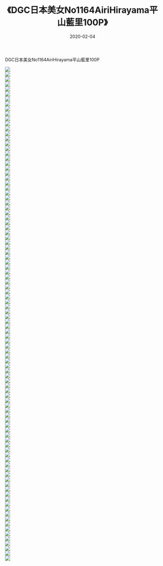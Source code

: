 ﻿---
layout: post
title:  《DGC日本美女No1164AiriHirayama平山藍里100P》
date:   2020-02-04
img: http://img.660000.xyz/Sharelink/性感/2020/DGC日本美女No1164AiriHirayama平山藍里100P/000.jpg
categories: [美女, 清纯, 唯美]
---

DGC日本美女No1164AiriHirayama平山藍里100P

  ![](http://img.660000.xyz/Sharelink/性感/2020/DGC日本美女No1164AiriHirayama平山藍里100P/001.jpg) <br> ![](http://img.660000.xyz/Sharelink/性感/2020/DGC日本美女No1164AiriHirayama平山藍里100P/002.jpg) <br> ![](http://img.660000.xyz/Sharelink/性感/2020/DGC日本美女No1164AiriHirayama平山藍里100P/003.jpg) <br> ![](http://img.660000.xyz/Sharelink/性感/2020/DGC日本美女No1164AiriHirayama平山藍里100P/004.jpg) <br> ![](http://img.660000.xyz/Sharelink/性感/2020/DGC日本美女No1164AiriHirayama平山藍里100P/005.jpg) <br> ![](http://img.660000.xyz/Sharelink/性感/2020/DGC日本美女No1164AiriHirayama平山藍里100P/006.jpg) <br> ![](http://img.660000.xyz/Sharelink/性感/2020/DGC日本美女No1164AiriHirayama平山藍里100P/007.jpg) <br> ![](http://img.660000.xyz/Sharelink/性感/2020/DGC日本美女No1164AiriHirayama平山藍里100P/008.jpg) <br> ![](http://img.660000.xyz/Sharelink/性感/2020/DGC日本美女No1164AiriHirayama平山藍里100P/009.jpg) <br> ![](http://img.660000.xyz/Sharelink/性感/2020/DGC日本美女No1164AiriHirayama平山藍里100P/010.jpg) <br> ![](http://img.660000.xyz/Sharelink/性感/2020/DGC日本美女No1164AiriHirayama平山藍里100P/011.jpg) <br> ![](http://img.660000.xyz/Sharelink/性感/2020/DGC日本美女No1164AiriHirayama平山藍里100P/012.jpg) <br> ![](http://img.660000.xyz/Sharelink/性感/2020/DGC日本美女No1164AiriHirayama平山藍里100P/013.jpg) <br> ![](http://img.660000.xyz/Sharelink/性感/2020/DGC日本美女No1164AiriHirayama平山藍里100P/014.jpg) <br> ![](http://img.660000.xyz/Sharelink/性感/2020/DGC日本美女No1164AiriHirayama平山藍里100P/015.jpg) <br> ![](http://img.660000.xyz/Sharelink/性感/2020/DGC日本美女No1164AiriHirayama平山藍里100P/016.jpg) <br> ![](http://img.660000.xyz/Sharelink/性感/2020/DGC日本美女No1164AiriHirayama平山藍里100P/017.jpg) <br> ![](http://img.660000.xyz/Sharelink/性感/2020/DGC日本美女No1164AiriHirayama平山藍里100P/018.jpg) <br> ![](http://img.660000.xyz/Sharelink/性感/2020/DGC日本美女No1164AiriHirayama平山藍里100P/019.jpg) <br> ![](http://img.660000.xyz/Sharelink/性感/2020/DGC日本美女No1164AiriHirayama平山藍里100P/020.jpg) <br> ![](http://img.660000.xyz/Sharelink/性感/2020/DGC日本美女No1164AiriHirayama平山藍里100P/021.jpg) <br> ![](http://img.660000.xyz/Sharelink/性感/2020/DGC日本美女No1164AiriHirayama平山藍里100P/022.jpg) <br> ![](http://img.660000.xyz/Sharelink/性感/2020/DGC日本美女No1164AiriHirayama平山藍里100P/023.jpg) <br> ![](http://img.660000.xyz/Sharelink/性感/2020/DGC日本美女No1164AiriHirayama平山藍里100P/024.jpg) <br> ![](http://img.660000.xyz/Sharelink/性感/2020/DGC日本美女No1164AiriHirayama平山藍里100P/025.jpg) <br> ![](http://img.660000.xyz/Sharelink/性感/2020/DGC日本美女No1164AiriHirayama平山藍里100P/026.jpg) <br> ![](http://img.660000.xyz/Sharelink/性感/2020/DGC日本美女No1164AiriHirayama平山藍里100P/027.jpg) <br> ![](http://img.660000.xyz/Sharelink/性感/2020/DGC日本美女No1164AiriHirayama平山藍里100P/028.jpg) <br> ![](http://img.660000.xyz/Sharelink/性感/2020/DGC日本美女No1164AiriHirayama平山藍里100P/029.jpg) <br> ![](http://img.660000.xyz/Sharelink/性感/2020/DGC日本美女No1164AiriHirayama平山藍里100P/030.jpg) <br> ![](http://img.660000.xyz/Sharelink/性感/2020/DGC日本美女No1164AiriHirayama平山藍里100P/031.jpg) <br> ![](http://img.660000.xyz/Sharelink/性感/2020/DGC日本美女No1164AiriHirayama平山藍里100P/032.jpg) <br> ![](http://img.660000.xyz/Sharelink/性感/2020/DGC日本美女No1164AiriHirayama平山藍里100P/033.jpg) <br> ![](http://img.660000.xyz/Sharelink/性感/2020/DGC日本美女No1164AiriHirayama平山藍里100P/034.jpg) <br> ![](http://img.660000.xyz/Sharelink/性感/2020/DGC日本美女No1164AiriHirayama平山藍里100P/035.jpg) <br> ![](http://img.660000.xyz/Sharelink/性感/2020/DGC日本美女No1164AiriHirayama平山藍里100P/036.jpg) <br> ![](http://img.660000.xyz/Sharelink/性感/2020/DGC日本美女No1164AiriHirayama平山藍里100P/037.jpg) <br> ![](http://img.660000.xyz/Sharelink/性感/2020/DGC日本美女No1164AiriHirayama平山藍里100P/038.jpg) <br> ![](http://img.660000.xyz/Sharelink/性感/2020/DGC日本美女No1164AiriHirayama平山藍里100P/039.jpg) <br> ![](http://img.660000.xyz/Sharelink/性感/2020/DGC日本美女No1164AiriHirayama平山藍里100P/040.jpg) <br> ![](http://img.660000.xyz/Sharelink/性感/2020/DGC日本美女No1164AiriHirayama平山藍里100P/041.jpg) <br> ![](http://img.660000.xyz/Sharelink/性感/2020/DGC日本美女No1164AiriHirayama平山藍里100P/042.jpg) <br> ![](http://img.660000.xyz/Sharelink/性感/2020/DGC日本美女No1164AiriHirayama平山藍里100P/043.jpg) <br> ![](http://img.660000.xyz/Sharelink/性感/2020/DGC日本美女No1164AiriHirayama平山藍里100P/044.jpg) <br> ![](http://img.660000.xyz/Sharelink/性感/2020/DGC日本美女No1164AiriHirayama平山藍里100P/045.jpg) <br> ![](http://img.660000.xyz/Sharelink/性感/2020/DGC日本美女No1164AiriHirayama平山藍里100P/046.jpg) <br> ![](http://img.660000.xyz/Sharelink/性感/2020/DGC日本美女No1164AiriHirayama平山藍里100P/047.jpg) <br> ![](http://img.660000.xyz/Sharelink/性感/2020/DGC日本美女No1164AiriHirayama平山藍里100P/048.jpg) <br> ![](http://img.660000.xyz/Sharelink/性感/2020/DGC日本美女No1164AiriHirayama平山藍里100P/049.jpg) <br> ![](http://img.660000.xyz/Sharelink/性感/2020/DGC日本美女No1164AiriHirayama平山藍里100P/050.jpg) <br> ![](http://img.660000.xyz/Sharelink/性感/2020/DGC日本美女No1164AiriHirayama平山藍里100P/051.jpg) <br> ![](http://img.660000.xyz/Sharelink/性感/2020/DGC日本美女No1164AiriHirayama平山藍里100P/052.jpg) <br> ![](http://img.660000.xyz/Sharelink/性感/2020/DGC日本美女No1164AiriHirayama平山藍里100P/053.jpg) <br> ![](http://img.660000.xyz/Sharelink/性感/2020/DGC日本美女No1164AiriHirayama平山藍里100P/054.jpg) <br> ![](http://img.660000.xyz/Sharelink/性感/2020/DGC日本美女No1164AiriHirayama平山藍里100P/055.jpg) <br> ![](http://img.660000.xyz/Sharelink/性感/2020/DGC日本美女No1164AiriHirayama平山藍里100P/056.jpg) <br> ![](http://img.660000.xyz/Sharelink/性感/2020/DGC日本美女No1164AiriHirayama平山藍里100P/057.jpg) <br> ![](http://img.660000.xyz/Sharelink/性感/2020/DGC日本美女No1164AiriHirayama平山藍里100P/058.jpg) <br> ![](http://img.660000.xyz/Sharelink/性感/2020/DGC日本美女No1164AiriHirayama平山藍里100P/059.jpg) <br> ![](http://img.660000.xyz/Sharelink/性感/2020/DGC日本美女No1164AiriHirayama平山藍里100P/060.jpg) <br> ![](http://img.660000.xyz/Sharelink/性感/2020/DGC日本美女No1164AiriHirayama平山藍里100P/061.jpg) <br> ![](http://img.660000.xyz/Sharelink/性感/2020/DGC日本美女No1164AiriHirayama平山藍里100P/062.jpg) <br> ![](http://img.660000.xyz/Sharelink/性感/2020/DGC日本美女No1164AiriHirayama平山藍里100P/063.jpg) <br> ![](http://img.660000.xyz/Sharelink/性感/2020/DGC日本美女No1164AiriHirayama平山藍里100P/064.jpg) <br> ![](http://img.660000.xyz/Sharelink/性感/2020/DGC日本美女No1164AiriHirayama平山藍里100P/065.jpg) <br> ![](http://img.660000.xyz/Sharelink/性感/2020/DGC日本美女No1164AiriHirayama平山藍里100P/066.jpg) <br> ![](http://img.660000.xyz/Sharelink/性感/2020/DGC日本美女No1164AiriHirayama平山藍里100P/067.jpg) <br> ![](http://img.660000.xyz/Sharelink/性感/2020/DGC日本美女No1164AiriHirayama平山藍里100P/068.jpg) <br> ![](http://img.660000.xyz/Sharelink/性感/2020/DGC日本美女No1164AiriHirayama平山藍里100P/069.jpg) <br> ![](http://img.660000.xyz/Sharelink/性感/2020/DGC日本美女No1164AiriHirayama平山藍里100P/070.jpg) <br> ![](http://img.660000.xyz/Sharelink/性感/2020/DGC日本美女No1164AiriHirayama平山藍里100P/071.jpg) <br> ![](http://img.660000.xyz/Sharelink/性感/2020/DGC日本美女No1164AiriHirayama平山藍里100P/072.jpg) <br> ![](http://img.660000.xyz/Sharelink/性感/2020/DGC日本美女No1164AiriHirayama平山藍里100P/073.jpg) <br> ![](http://img.660000.xyz/Sharelink/性感/2020/DGC日本美女No1164AiriHirayama平山藍里100P/074.jpg) <br> ![](http://img.660000.xyz/Sharelink/性感/2020/DGC日本美女No1164AiriHirayama平山藍里100P/075.jpg) <br> ![](http://img.660000.xyz/Sharelink/性感/2020/DGC日本美女No1164AiriHirayama平山藍里100P/076.jpg) <br> ![](http://img.660000.xyz/Sharelink/性感/2020/DGC日本美女No1164AiriHirayama平山藍里100P/077.jpg) <br> ![](http://img.660000.xyz/Sharelink/性感/2020/DGC日本美女No1164AiriHirayama平山藍里100P/078.jpg) <br> ![](http://img.660000.xyz/Sharelink/性感/2020/DGC日本美女No1164AiriHirayama平山藍里100P/079.jpg) <br> ![](http://img.660000.xyz/Sharelink/性感/2020/DGC日本美女No1164AiriHirayama平山藍里100P/080.jpg) <br> ![](http://img.660000.xyz/Sharelink/性感/2020/DGC日本美女No1164AiriHirayama平山藍里100P/081.jpg) <br> ![](http://img.660000.xyz/Sharelink/性感/2020/DGC日本美女No1164AiriHirayama平山藍里100P/082.jpg) <br> ![](http://img.660000.xyz/Sharelink/性感/2020/DGC日本美女No1164AiriHirayama平山藍里100P/083.jpg) <br> ![](http://img.660000.xyz/Sharelink/性感/2020/DGC日本美女No1164AiriHirayama平山藍里100P/084.jpg) <br> ![](http://img.660000.xyz/Sharelink/性感/2020/DGC日本美女No1164AiriHirayama平山藍里100P/085.jpg) <br> ![](http://img.660000.xyz/Sharelink/性感/2020/DGC日本美女No1164AiriHirayama平山藍里100P/086.jpg) <br> ![](http://img.660000.xyz/Sharelink/性感/2020/DGC日本美女No1164AiriHirayama平山藍里100P/087.jpg) <br> ![](http://img.660000.xyz/Sharelink/性感/2020/DGC日本美女No1164AiriHirayama平山藍里100P/088.jpg) <br> ![](http://img.660000.xyz/Sharelink/性感/2020/DGC日本美女No1164AiriHirayama平山藍里100P/089.jpg) <br> ![](http://img.660000.xyz/Sharelink/性感/2020/DGC日本美女No1164AiriHirayama平山藍里100P/090.jpg) <br> ![](http://img.660000.xyz/Sharelink/性感/2020/DGC日本美女No1164AiriHirayama平山藍里100P/091.jpg) <br> ![](http://img.660000.xyz/Sharelink/性感/2020/DGC日本美女No1164AiriHirayama平山藍里100P/092.jpg) <br> ![](http://img.660000.xyz/Sharelink/性感/2020/DGC日本美女No1164AiriHirayama平山藍里100P/093.jpg) <br> ![](http://img.660000.xyz/Sharelink/性感/2020/DGC日本美女No1164AiriHirayama平山藍里100P/094.jpg) <br> ![](http://img.660000.xyz/Sharelink/性感/2020/DGC日本美女No1164AiriHirayama平山藍里100P/095.jpg) <br> ![](http://img.660000.xyz/Sharelink/性感/2020/DGC日本美女No1164AiriHirayama平山藍里100P/096.jpg) <br> ![](http://img.660000.xyz/Sharelink/性感/2020/DGC日本美女No1164AiriHirayama平山藍里100P/097.jpg) <br> ![](http://img.660000.xyz/Sharelink/性感/2020/DGC日本美女No1164AiriHirayama平山藍里100P/098.jpg) <br> ![](http://img.660000.xyz/Sharelink/性感/2020/DGC日本美女No1164AiriHirayama平山藍里100P/099.jpg) <br> ![](http://img.660000.xyz/Sharelink/性感/2020/DGC日本美女No1164AiriHirayama平山藍里100P/100.jpg) <br>